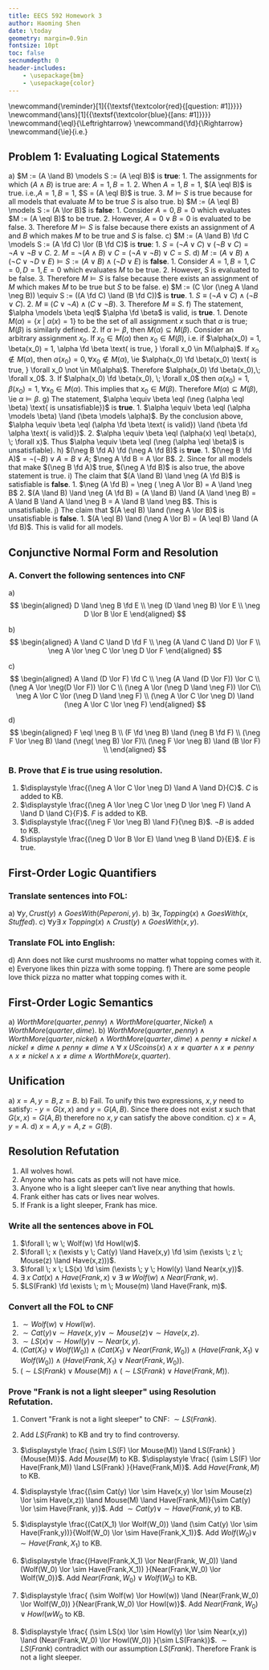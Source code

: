 ```yaml
---
title: EECS 592 Homework 3
author: Haoming Shen
date: \today
geometry: margin=0.9in
fontsize: 10pt
toc: false
secnumdepth: 0
header-includes:
    - \usepackage{bm}
    - \usepackage{color}
---
```


\newcommand{\reminder}[1]{{\textsf{\textcolor{red}{[question: #1]}}}}
\newcommand{\ans}[1]{{\textsf{\textcolor{blue}{[ans: #1]}}}}
\newcommand{\eql}{\Leftrightarrow}
\newcommand{\fd}{\Rightarrow}
\newcommand{\ie}{i.e.}

## Problem 1: Evaluating Logical Statements

a) $M := (A \land B) \models S := (A \eql B)$ is **true**:
    1. The assignments for which $(A \land B)$ is true are: $A = 1, B = 1$.
    2. When $A=1, B=1$, $(A \eql B)$ is true.
       i.e.,$A=1,B=1$, $S = (A \eql B)$ is true.
    3. $M \models S$ is true because for all models that evaluate $M$ to be 
       true $S$ is also true.
b) $M := (A \eql B) \models S := (A \lor B)$ is **false**:
    1. Consider $A = 0, B = 0$ which evaluates $M := (A \eql B)$ to be true.
    2. However, $A = 0 \lor B = 0$ is evaluated to be false.
    3. Therefore $M \models S$ is false because there exists an assignment of 
       $A$ and $B$ which makes $M$ to be true and $S$ is false.
c) $M := (A \land B) \fd C \models S := (A \fd C) \lor (B \fd C)$ is **true**:
    1. $S = (\neg A \lor C) \lor (\neg B \lor C) = \neg A \lor \neg B \lor C$.
    2. $M = \neg (A \land B) \lor C = (\neg A \lor \neg B) \lor C = S$.
d) $M := (A \lor B) \land (\neg C \lor \neg D \lor E) \models S := (A \lor B) 
   \land (\neg D \lor E)$ is **false**.
    1. Consider $A = 1, B = 1, C = 0, D = 1, E = 0$ which evaluates $M$ to be 
       true.
    2. However, $S$ is evaluated to be false.
    3. Therefore $M \models S$ is false because there exists an assignment of
       $M$ which makes $M$ to be true but $S$ to be false.
e) $M := (C \lor (\neg A \land \neg B)) \equiv S := ((A \fd C) \land (B \fd 
   C))$ is **true**.
    1. $S \equiv ( \neg A \lor C) \land (\neg B \lor C)$.
    2. $M \equiv (C \lor \neg A) \land (C \lor \neg B)$.
    3. Therefore $M \equiv S$.
f)  The statement, $\alpha \models \beta \eql$ $\alpha \fd \beta$ is valid, is 
    **true**.
    1. Denote $M(\alpha) = \{ x ~ | ~ \alpha(x) = 1 \}$ to be the set of all 
       assignment $x$ such that $\alpha$ is true; $M(\beta)$ is similarly 
       defined.
    2. If $\alpha \models \beta$, then $M(\alpha) \subseteq M(\beta)$. Consider 
       an arbitrary assignment $x_0$. If $x_0 \in M(\alpha)$ then $x_0 \in 
       M(\beta)$, i.e. if $\alpha(x_0) = 1, \beta(x_0) = 1, \alpha \fd \beta 
       \text{ is true, } \forall x_0 \in M(\alpha)$. If $x_0 \not \in 
       M(\alpha)$, then $\alpha(x_0) = 0, \forall x_0 \not \in M(\alpha)$, \ie 
       $\alpha(x_0) \fd \beta(x_0) \text{ is true, } \forall x_0 \not \in 
       M(\alpha)$. Therefore $\alpha(x_0) \fd \beta(x_0),\;  \forall x_0$.
    3. If $\alpha(x_0) \fd \beta(x_0), \; \forall x_0$ then $\alpha(x_0) = 1, 
       \beta(x_0) = 1, \; \forall x_0 \in M(\alpha)$. This implies that $x_0 
       \in M(\beta)$. Therefore $M(\alpha) \subseteq M(\beta)$, \ie $\alpha 
       \models \beta$.
g) The statement, $\alpha \equiv \beta \eql (\neg (\alpha \eql \beta) \text{ is 
   unsatisfiable})$ is **true**.
    1. $\alpha \equiv \beta \eql (\alpha \models \beta) \land (\beta \models 
       \alpha)$. By the conclusion above, $\alpha \equiv \beta \eql (\alpha \fd 
       \beta \text{ is valid}) \land (\beta \fd \alpha \text{ is valid})$.
    2. $\alpha \equiv \beta \eql (\alpha(x) \eql \beta(x), \; \forall x)$. Thus 
       $\alpha \equiv \beta \eql (\neg (\alpha \eql \beta)$ is 
       unsatisfiable$)$.
h) $(\neg B \fd A) \fd (\neg A \fd B)$ is **true**.
    1. $(\neg B \fd A)$ = $\neg (\neg B) \lor A = B \lor A$; $\neg A \fd B = A 
       \lor B$.
    2. Since for all models that make $(\neg B \fd A)$ true, $(\neg A \fd B)$ 
       is also true, the above statement is true.
i) The claim that $(A \land B) \land \neg (A \fd B)$ is satisfiable is **false**.
    1. $\neg (A \fd B) = \neg ( \neg A \lor B) = A \land \neg B$
    2. $(A \land B) \land \neg (A \fd B) = (A \land B) \land (A \land \neg B) = 
       A \land B \land A \land \neg B = A \land B \land \neg B$. This is 
       unsatisfiable.
j) The claim that $(A \eql B) \land (\neg A \lor B)$ is unsatisfiable is 
   **false**.
    1. $(A \eql B) \land (\neg A \lor B) = (A \eql B) \land (A \fd B)$. This is 
       valid for all models.

## Conjunctive Normal Form and Resolution 

### A. Convert the following sentences into CNF

a) $$
\begin{aligned}
D \land \neg B \fd E \\
\neg (D \land \neg B) \lor E \\
\neg D \lor B \lor E
\end{aligned}
$$

b) $$
\begin{aligned}
A \land C \land D \fd F \\
\neg (A \land C \land D) \lor F \\
\neg A \lor \neg C \lor \neg D \lor F
\end{aligned}
$$

c) $$
\begin{aligned}
A \land (D \lor F) \fd C \\
\neg (A \land (D \lor F)) \lor C \\
(\neg A \lor \neg(D \lor F)) \lor C \\
(\neg A \lor (\neg D \land \neg F)) \lor C\\
\neg A \lor C \lor (\neg D \land \neg F) \\
(\neg A \lor C \lor \neg D) \land (\neg A \lor C \lor \neg F) 
\end{aligned}
$$

d) $$
\begin{aligned}
F \eql \neg B \\
(F \fd \neg B) \land (\neg B \fd F) \\
(\neg F \lor \neg B) \land (\neg( \neg B) \lor F)\\
(\neg F \lor \neg B) \land (B \lor F) \\
\end{aligned}
$$

### B. Prove that $E$ is true using resolution.

1. $\displaystyle \frac{(\neg A \lor C \lor \neg D) \land A \land D}{C}$. $C$ 
   is added to KB.
2. $\displaystyle \frac{(\neg A \lor \neg C \lor \neg D \lor \neg F) \land A 
   \land D \land C}{F}$. $F$ is added to KB.
3. $\displaystyle \frac{(\neg F \lor \neg B) \land F}{\neg B}$. $\neg B$ is 
   added to KB.
4. $\displaystyle \frac{(\neg D \lor B \lor E) \land \neg B \land D}{E}$. $E$ 
   is true.

<!--
1. $\displaystyle \frac{A \land (D \lor F) \fd C, A, D}{C}$. $C$ is added to 
   KB.
2. $\displaystyle \frac{A \land C \land D \fd F, A, C, D}{F}$. $F$ is added to 
   KB.
3. $\displaystyle \frac{F \eql \neg B, F}{\neg B}$. $\neg B$ is added to KB.
4. $\displaystyle \frac{D \land \neg B, D, \neg B}{E}$. $E$ is true.
-->

## First-Order Logic Quantifiers

### Translate sentences into FOL:

a) $\forall y, Crust(y) \land GoesWith(Peperoni, y)$.
b) $\exists x, Topping(x) \land GoesWith(x, Stuffed)$.
c) $\forall y \exists \; x \; Topping(x) \land Crust(y) \land
GoesWith(x,y)$.

### Translate FOL into English:

d) Ann does not like curst mushrooms no matter what topping comes with
it.
e) Everyone likes thin pizza with some topping.
f) There are some people love thick pizza no matter what topping comes
with it.

## First-Order Logic Semantics

a) $WorthMore(quarter, penny) \land WorthMore(quarter, Nickel) \land
WorthMore(quarter, dime)$.
b) $WorthMore(quarter, penny) \land WorthMore(quarter, nickel) \land
WorthMore(quarter, dime) \land penny \neq nickel \land nickel \neq
dime \land penny \neq dime \land \forall \; x \; UScoins(x) \land x \neq
quarter \land x \neq penny \land x \neq nickel \land x \neq dime
\land WorthMore(x, quarter)$.

## Unification

a) $x = A, y = B, z = B$.
b) Fail. To unify this two expressions, $x,y$ need to satisfy: 
	- $y = G(x,x)$ and $y = G(A,B)$.
Since there does not exist $x$ such that $G(x,x) = G(A,B)$ therefore
no $x,y$ can satisfy the above condition.
c) $x = A, y = A$.
d) $x = A, y = A, z = G(B)$.

## Resolution Refutation

1) All wolves howl.
2) Anyone who has cats as pets will not have mice.
3) Anyone who is a light sleeper can’t live near anything that howls.
4) Frank either has cats or lives near wolves.
5) If Frank is a light sleeper, Frank has mice.


### Write all the sentences above in FOL

1) $\forall \; w \; Wolf(w) \fd Howl(w)$.
2) $\forall \; x (\exists y \; Cat(y) \land Have(x,y) \fd \sim (\exists
\; z \; Mouse(z) \land Have(x,z)))$.
3) $\forall \; x \; LS(x) \fd \sim (\exists \; y \; Howl(y) \land
Near(x,y))$.
4) $\exists \; x \; Cat(x) \land Have(Frank, x) \lor \exists \; w \;
Wolf(w) \land Near(Frank, w)$.
5) $LS(Frank) \fd \exists \; m \; Mouse(m) \land Have(Frank, m)$.

### Convert all the FOL to CNF


1) $\sim Wolf(w) \lor Howl(w)$.
2) $\sim Cat(y) \lor \sim Have(x,y) \lor \sim Mouse(z) \lor \sim
Have(x,z)$.
3) $\sim LS(x) \lor \sim Howl(y) \lor \sim Near(x,y)$.
4) $(Cat(X_1) \lor Wolf(W_0)) \land (Cat(X_1) \lor Near(Frank, W_0))
\land (Have(Frank, X_1) \lor Wolf(W_0)) \land (Have(Frank, X_1) \lor
Near(Frank, W_0))$.
5) $(\sim LS(Frank) \lor Mouse(M)) \land (\sim LS(Frank) \lor Have(Frank,M))$.

### Prove "Frank is not a light sleeper" using Resolution Refutation.

1) Convert "Frank is not a light sleeper" to CNF: $\sim LS(Frank)$. 
2) Add $LS(Frank)$ to KB and try to find controversy.
3) $\displaystyle \frac{ (\sim LS(F) \lor Mouse(M)) \land LS(Frank)
}{Mouse(M)}$. Add $Mouse(M)$ to KB. $\displaystyle \frac{ (\sim LS(F) \lor
Have(Frank,M)) \land LS(Frank) }{Have(Frank,M)}$. Add $Have(Frank,M)$
to KB.
4) $\displaystyle \frac{(\sim Cat(y) \lor \sim Have(x,y) \lor \sim
Mouse(z) \lor \sim Have(x,z)) \land Mouse(M) \land Have(Frank,M)}{\sim
Cat(y) \lor \sim Have(Frank, y)}$. Add $\sim Cat(y) \lor \sim Have(Frank, y)$ to KB. 

5) $\displaystyle \frac{(Cat(X_1) \lor Wolf(W_0)) \land (\sim Cat(y)
\lor \sim Have(Frank,y))}{Wolf(W_0) \lor \sim Have(Frank,X_1)}$. Add
$Wolf(W_0) \lor \sim Have(Frank,X_1)$ to KB. 

6) $\displaystyle \frac{(Have(Frank,X_1) \lor Near(Frank, W_0)) \land
(Wolf(W_0) \lor \sim Have(Frank,X_1))
}{Near(Frank,W_0) \lor
Wolf(W_0)}$. Add $Near(Frank,W_0) \lor Wolf(W_0)$ to KB.

7) $\displaystyle \frac{ (\sim Wolf(w) \lor Howl(w)) \land (Near(Frank,W_0) \lor
Wolf(W_0)) }{Near(Frank,W_0) \lor Howl(w)}$. Add $Near(Frank,W_0) \lor
Howl(wW_0$ to KB.

8) $\displaystyle \frac{ (\sim LS(x) \lor \sim Howl(y) \lor \sim Near(x,y)) \land
(Near(Frank,W_0) \lor Howl(W_0)) }{\sim LS(Frank)}$. $\sim LS(Frank)$
contradict with our assumption $LS(Frank)$. Therefore Frank is not a
light sleeper.
<!--
6) $\displaystyle \frac{(Cat(X
_1) \lor Near(Frank,W_0)) \land Cat(y)}{Near(Frank, W_0))}$. Add $Near(Frank,W_0)$ to KB.
6) $\displaystyle \frac{(\sim Wolf(W_1) \lor Howl(W_1)) \land W$
-->



